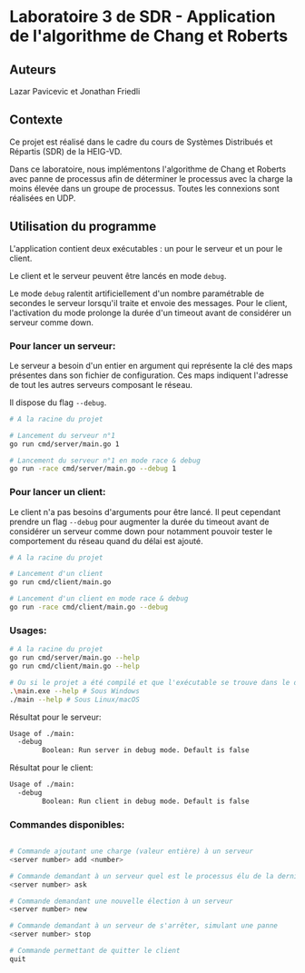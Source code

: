 # Laboratoire 3 de SDR - Application de l'algorithme de Chang et Roberts

## Auteurs

Lazar Pavicevic et Jonathan Friedli

## Contexte

Ce projet est réalisé dans le cadre du cours de Systèmes Distribués et Répartis (SDR) de la HEIG-VD.

Dans ce laboratoire, nous implémentons l'algorithme de Chang et Roberts avec panne de processus afin de déterminer le processus avec la charge la moins élevée dans un groupe de processus. Toutes les connexions sont réalisées en UDP.

## Utilisation du programme

L'application contient deux exécutables : un pour le serveur et un pour le client.

Le client et le serveur peuvent être lancés en mode `debug`.

Le mode `debug` ralentit artificiellement d'un nombre paramétrable de secondes le serveur lorsqu'il traite et envoie des messages. Pour le client, l'activation du mode prolonge la durée d'un timeout avant de considérer un serveur comme down.

### Pour lancer un serveur:

Le serveur a besoin d'un entier en argument qui représente la clé des maps présentes dans son fichier de configuration. Ces maps indiquent l'adresse de tout les autres serveurs composant le réseau.

Il dispose du flag `--debug`.

```bash
# A la racine du projet

# Lancement du serveur n°1
go run cmd/server/main.go 1

# Lancement du serveur n°1 en mode race & debug
go run -race cmd/server/main.go --debug 1
```

### Pour lancer un client:

Le client n'a pas besoins d'arguments pour être lancé. Il peut cependant prendre un flag `--debug` pour augmenter la durée du timeout avant de considérer un serveur comme down pour notamment pouvoir tester le comportement du réseau quand du délai est ajouté.

```bash
# A la racine du projet

# Lancement d'un client
go run cmd/client/main.go

# Lancement d'un client en mode race & debug
go run -race cmd/client/main.go --debug
```

### Usages:

```bash
# A la racine du projet
go run cmd/server/main.go --help
go run cmd/client/main.go --help

# Ou si le projet a été compilé et que l'exécutable se trouve dans le dossier courant
.\main.exe --help # Sous Windows
./main --help # Sous Linux/macOS
```

Résultat pour le serveur:

```bash
Usage of ./main:
  -debug
    	Boolean: Run server in debug mode. Default is false
```

Résultat pour le client:

```bash
Usage of ./main:
  -debug
    	Boolean: Run client in debug mode. Default is false
```

### Commandes disponibles:

```bash

# Commande ajoutant une charge (valeur entière) à un serveur
<server number> add <number>

# Commande demandant à un serveur quel est le processus élu de la dernière élection (attend la réponse du serveur)
<server number> ask

# Commande demandant une nouvelle élection à un serveur
<server number> new

# Commande demandant à un serveur de s'arrêter, simulant une panne
<server number> stop

# Commande permettant de quitter le client
quit
```
